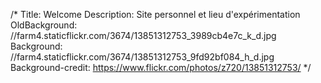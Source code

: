 /*
Title: Welcome
Description: Site personnel et lieu d'expérimentation
OldBackground: //farm4.staticflickr.com/3674/13851312753_3989cb4e7c_k_d.jpg
Background: //farm4.staticflickr.com/3674/13851312753_9fd92bf084_h_d.jpg
Background-credit: https://www.flickr.com/photos/z720/13851312753/
*/
